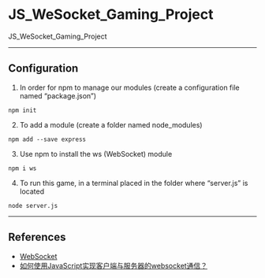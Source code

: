 # JS_WeSocket_Gaming_Project
JS_WeSocket_Gaming_Project

---
## Configuration
1. In order for npm to manage our modules (create a configuration file named “package.json”)
```
npm init
```
2. To add a module (create a folder named node_modules)
```
npm add --save express
```
3. Use npm to install the ws (WebSocket) module
```
npm i ws
```
4. To run this game, in a terminal placed in the folder where “server.js” is located
```
node server.js
```

---
## References
- [WebSocket](https://javascript.info/websocket#:~:text=WebSocket%201%20A%20simple%20example%20To%20open%20a,...%207%20Chat%20example%20...%208%20Summary%20)
- [如何使用JavaScript实现客户端与服务器的websocket通信？](https://zhuanlan.zhihu.com/p/97336307)
